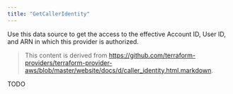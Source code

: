 ```yaml
---
title: "GetCallerIdentity"
---
```


<!-- WARNING: this file was generated by the Pulumi Terraform Bridge (tfgen) Tool. -->
<!-- Do not edit by hand unless you're certain you know what you are doing! -->

<style>
  table td p { margin-top: 0; margin-bottom: 0; }
</style>

Use this data source to get the access to the effective Account ID, User ID, and ARN in
which this provider is authorized.

> This content is derived from https://github.com/terraform-providers/terraform-provider-aws/blob/master/website/docs/d/caller_identity.html.markdown.


TODO

